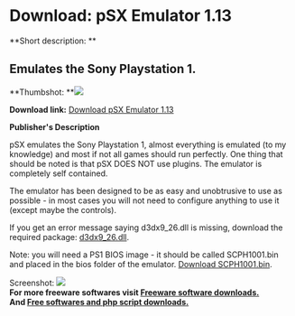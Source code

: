 # Download: pSX Emulator 1.13

**Short description: **

## Emulates the Sony Playstation 1.

  
**Thumbshot: **![](http://www.freewarefiles.com/screenshot/psxemulator111_md.jpg)   
  
**Download link:** [Download pSX Emulator 1.13](http://freesoftwares.boysofts.com/PSX-Emulator_program_27375.html)  
  

**Publisher's Description**  
  

pSX emulates the Sony Playstation 1, almost everything is emulated (to my
knowledge) and most if not all games should run perfectly. One thing that
should be noted is that pSX DOES NOT use plugins. The emulator is completely
self contained.

The emulator has been designed to be as easy and unobtrusive to use as
possible - in most cases you will not need to configure anything to use it
(except maybe the controls).

If you get an error message saying d3dx9_26.dll is missing, download the
required package:
[d3dx9_26.dll](http://www.freewarefiles.com/files/D3DXDLLJune26.zip).

Note: you will need a PS1 BIOS image - it should be called SCPH1001.bin and
placed in the bios folder of the emulator. [Download
SCPH1001.bin](http://www.freewarefiles.com/files/scph1001.rar).

  
  
Screenshot: ![](http://www.freewarefiles.com/screenshot/psxemulator111.jpg)  
**For more freeware softwares visit [Freeware software downloads.](http://freesoftwares.boysofts.com/)**   
**And [Free softwares and php script downloads.](http://www.boysofts.com/)**

